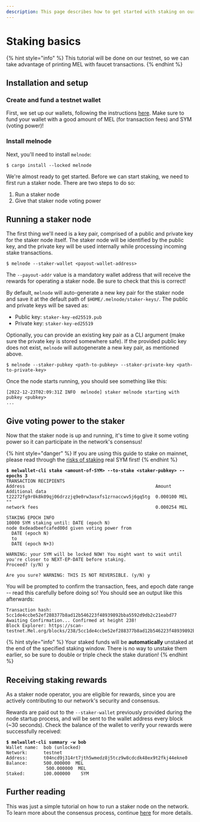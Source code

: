 ```yaml
---
description: This page describes how to get started with staking on our  network.
---
```


# Staking basics

{% hint style="info" %}
This tutorial will be done on our testnet, so we can take advantage of printing MEL with faucet transactions.
{% endhint %}

## Installation and setup

### Create and fund a testnet wallet

First, we set up our wallets, following the instructions [here](../developer-guides/using-wallets/getting-started.md). Make sure to fund your wallet with a good amount of MEL (for transaction fees) and SYM (voting power)!&#x20;

### Install melnode

Next, you'll need to install `melnode`:

```shell-session
$ cargo install --locked melnode
```

We're almost ready to get started. Before we can start staking, we need to first run a staker node. There are two steps to do so:

1. Run a staker node
2. Give that staker node voting power

## Running a staker node

The first thing we'll need is a key pair, comprised of a public and private key for the staker node itself. The staker node will be identified by the public key, and the private key will be used internally while processing incoming stake transactions.

```shell-session
$ melnode --staker-wallet <payout-wallet-address>
```

The `--payout-addr` value is a mandatory wallet address that will receive the rewards for operating a staker node. Be sure to check that this is correct!

By default, `melnode` will auto-generate a new key pair for the staker node and save it at the default path of `$HOME/.melnode/staker-keys/`. The public and private keys will be saved as:

- Public key: `staker-key-ed25519.pub`
- Private key: `staker-key-ed25519`

Optionally, you can provide an existing key pair as a CLI argument (make sure the private key is stored somewhere safe). If the provided public key does not exist, `melnode` will autogenerate a new key pair, as mentioned above.

```shell-session
$ melnode --staker-pubkey <path-to-pubkey> --staker-private-key <path-to-private-key>
```

Once the node starts running, you should see something like this:

```shell-session
[2022-12-23T02:09:31Z INFO  melnode] staker melnode starting with pubkey <pubkey>
...
```

## Give voting power to the staker

Now that the staker node is up and running, it's time to give it some voting power so it can participate in the network's consensus!

{% hint style="danger" %}
If you are using this guide to stake on mainnet, please read through the [risks of staking](staking-risks.md) real SYM first!&#x20;
{% endhint %}

<pre class="language-shell-session"><code class="lang-shell-session"><strong>$ melwallet-cli stake &#x3C;amount-of-SYM> --to-stake &#x3C;staker-pubkey> --epochs 3
</strong>TRANSACTION RECIPIENTS
Address                                                 Amount          Additional data
t22272fg9r0k8k09qj06drzzjq9e0rw3asxfs1zrnaccwv5j6gq5tg  0.000100 MEL    ""
network fees                                            0.000254 MEL

STAKING EPOCH INFO
10000 SYM staking until: DATE (epoch N)
node 0xdeadbeefcafed00d given voting power from
  DATE (epoch N)
  to 
  DATE (epoch N+3)

WARNING: your SYM will be locked NOW! You might want to wait until you're closer to NEXT-EP-DATE before staking.
Proceed? (y/N) y

Are you sure? WARNING: THIS IS NOT REVERSIBLE. (y/N) y
</code></pre>

You will be prompted to confirm the transaction, fees, and epoch date range -- read this carefully before doing so! You should see an output like this afterwards:

```
Transaction hash: 5cc1de4ccbe52ef288377b8ad12b546223f48939892bba5592d9db2c21eabd77
Awaiting Confirmation... Confirmed at height 238!
Block Explorer: https://scan-testnet.Mel.org/blocks/238/5cc1de4ccbe52ef288377b8ad12b546223f48939892bba5592d9db2c21eabd77)
```

{% hint style="info" %}
Your staked funds will be **automatically** unstaked at the end of the specified staking window. There is no way to unstake them earlier, so be sure to double or triple check the stake duration!
{% endhint %}

## Receiving staking rewards

As a staker node operator, you are eligible for rewards, since you are actively contributing to our network's security and consensus.

Rewards are paid out to the `--staker-wallet` previously provided during the node startup process, and will be sent to the wallet address every block (\~30 seconds). Check the balance of the wallet to verify your rewards were successfully received:

<pre class="language-shell-session"><code class="lang-shell-session"><strong>$ melwallet-cli summary -w bob
</strong>Wallet name:  bob (unlocked)
Network:      testnet
Address:      t04ncd9j314rt7jth5wmedz8j5tcz9w8cdcdk48ex9t2fkj44ekne0
Balance:      500.000000  MEL
               500.000000  MEL
Staked:       100.000000    SYM
</code></pre>

## Further reading

This was just a simple tutorial on how to run a staker node on the network. To learn more about the consensus process, continue [here](../concepts/consensus-and-staking/) for more details.

